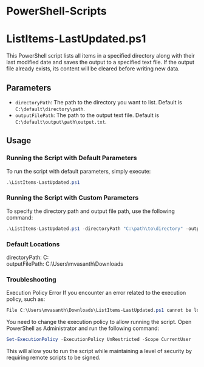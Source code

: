 # PowerShell-Scripts
# ListItems-LastUpdated.ps1

This PowerShell script lists all items in a specified directory along with their last modified date and saves the output to a specified text file. If the output file already exists, its content will be cleared before writing new data.

## Parameters

- `directoryPath`: The path to the directory you want to list. Default is `C:\default\directory\path`.
- `outputFilePath`: The path to the output text file. Default is `C:\default\output\path\output.txt`.

## Usage

### Running the Script with Default Parameters

To run the script with default parameters, simply execute:

```powershell
.\ListItems-LastUpdated.ps1
```
### Running the Script with Custom Parameters
To specify the directory path and output file path, use the following command:
```powershell
.\ListItems-LastUpdated.ps1 -directoryPath "C:\path\to\directory" -outputFilePath "C:\Users\mvasanth\Downloads\output.txt"
```

### Default Locations
directoryPath: C:\
outputFilePath: C:\Users\mvasanth\Downloads

### Troubleshooting

Execution Policy Error
If you encounter an error related to the execution policy, such as:
```powershell
File C:\Users\mvasanth\Downloads\ListItems-LastUpdated.ps1 cannot be loaded. The file C:\Users\mvasanth\Downloads\ListItems-LastUpdated.ps1 is not digitally signed. You cannot run this script on the current system.
```

You need to change the execution policy to allow running the script. Open PowerShell as Administrator and run the following command:
```powershell
Set-ExecutionPolicy -ExecutionPolicy UnRestricted -Scope CurrentUser
```

This will allow you to run the script while maintaining a level of security by requiring remote scripts to be signed.
